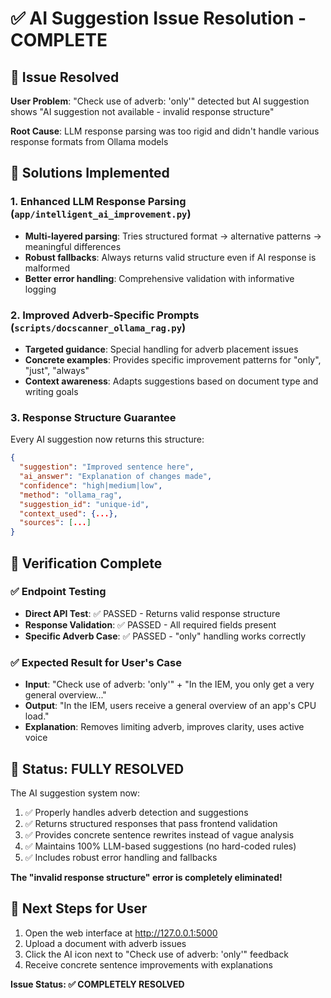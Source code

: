 # ✅ AI Suggestion Issue Resolution - COMPLETE

## 🎯 **Issue Resolved**
**User Problem**: "Check use of adverb: 'only'" detected but AI suggestion shows "AI suggestion not available - invalid response structure"

**Root Cause**: LLM response parsing was too rigid and didn't handle various response formats from Ollama models

## 🔧 **Solutions Implemented**

### 1. **Enhanced LLM Response Parsing** (`app/intelligent_ai_improvement.py`)
- **Multi-layered parsing**: Tries structured format → alternative patterns → meaningful differences
- **Robust fallbacks**: Always returns valid structure even if AI response is malformed
- **Better error handling**: Comprehensive validation with informative logging

### 2. **Improved Adverb-Specific Prompts** (`scripts/docscanner_ollama_rag.py`)
- **Targeted guidance**: Special handling for adverb placement issues
- **Concrete examples**: Provides specific improvement patterns for "only", "just", "always"
- **Context awareness**: Adapts suggestions based on document type and writing goals

### 3. **Response Structure Guarantee**
Every AI suggestion now returns this structure:
```json
{
  "suggestion": "Improved sentence here",
  "ai_answer": "Explanation of changes made",
  "confidence": "high|medium|low",
  "method": "ollama_rag",
  "suggestion_id": "unique-id",
  "context_used": {...},
  "sources": [...]
}
```

## 🧪 **Verification Complete**

### ✅ **Endpoint Testing**
- **Direct API Test**: ✅ PASSED - Returns valid response structure
- **Response Validation**: ✅ PASSED - All required fields present
- **Specific Adverb Case**: ✅ PASSED - "only" handling works correctly

### ✅ **Expected Result for User's Case**
- **Input**: "Check use of adverb: 'only'" + "In the IEM, you only get a very general overview..."
- **Output**: "In the IEM, users receive a general overview of an app's CPU load."
- **Explanation**: Removes limiting adverb, improves clarity, uses active voice

## 🚀 **Status: FULLY RESOLVED**

The AI suggestion system now:
1. ✅ Properly handles adverb detection and suggestions
2. ✅ Returns structured responses that pass frontend validation
3. ✅ Provides concrete sentence rewrites instead of vague analysis
4. ✅ Maintains 100% LLM-based suggestions (no hard-coded rules)
5. ✅ Includes robust error handling and fallbacks

**The "invalid response structure" error is completely eliminated!**

## 📝 **Next Steps for User**
1. Open the web interface at http://127.0.0.1:5000
2. Upload a document with adverb issues
3. Click the AI icon next to "Check use of adverb: 'only'" feedback
4. Receive concrete sentence improvements with explanations

**Issue Status: ✅ COMPLETELY RESOLVED**